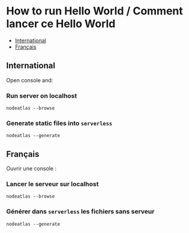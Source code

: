 # How to run Hello World / Comment lancer ce Hello World #

- [International](#english)
- [Français](#francais)





## International ##

Open console and:

### Run server on localhost ###

```
nodeatlas --browse
``` 

### Generate static files into `serverless` ###

```
nodeatlas --generate
``` 





## Français ##

Ouvrir une console :

### Lancer le serveur sur localhost ###

```
nodeatlas --browse
``` 

### Générer dans `serverless` les fichiers sans serveur ###

```
nodeatlas --generate
``` 